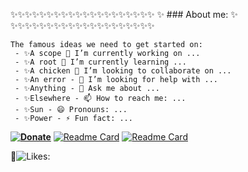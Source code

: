 ✨✨✨✨✨✨✨✨✨✨✨✨✨✨✨✨✨✨✨✨
✨           ### About me:         ✨
✨✨✨✨✨✨✨✨✨✨✨✨✨✨✨✨✨✨✨✨
```autohotkey
The famous ideas we need to get started on: 
 - ✨A scope 🔭 I’m currently working on ...
 - ✨A root 🌱 I’m currently learning ...
 - ✨A chicken 👯 I’m looking to collaborate on ...
 - ✨An error - 🤔 I’m looking for help with ...
 - ✨Anything - 💬 Ask me about ...
 - ✨Elsewhere - 📫 How to reach me: ...
 - ✨Sun - 😄 Pronouns: ...
 - ✨Power - ⚡ Fun fact: ...
```

**[![Donate](https://img.shields.io/badge/Donate-PayPal-green.svg)](https://paypal.me/ot1985)**
[![Readme Card](https://github-readme-stats.vercel.app/api/pin/?username=acccounttest&repo=DarkChromePastelFluoWebTheme-trick-for-aim-stylish-editor-maybe-or-any-other-editors&theme=onedark&show_icons=true&count_private=true&icon_color=magenta&line_height=60&title_color=green&text_color=lightblue)](https://github.com/acccounttest/DarkChromePastelFluoWebTheme-trick-for-aim-stylish-editor-maybe-or-any-other-editors)
[![Readme Card](https://github-readme-stats.vercel.app/api/pin/?username=acccounttest&repo=DarkGMaps&theme=onedark&show_icons=true&count_private=true&border_color=yellow&bg_color=red)](https://github.com/acccounttest/DarkGMaps)


:yellow_heart:![Likes: ](https://komarev.com/ghpvc/?username=acccounttest&style=plastic&Color=FF7F55&label=Likes+:+)
